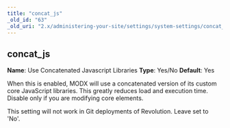 ```yaml
---
title: "concat_js"
_old_id: "63"
_old_uri: "2.x/administering-your-site/settings/system-settings/concat_js"
---
```


## concat\_js

**Name**: Use Concatenated Javascript Libraries
**Type**: Yes/No
**Default**: Yes

When this is enabled, MODX will use a concatenated version of its custom core JavaScript libraries. This greatly reduces load and execution time. Disable only if you are modifying core elements.

This setting will not work in Git deployments of Revolution. Leave set to 'No'.
